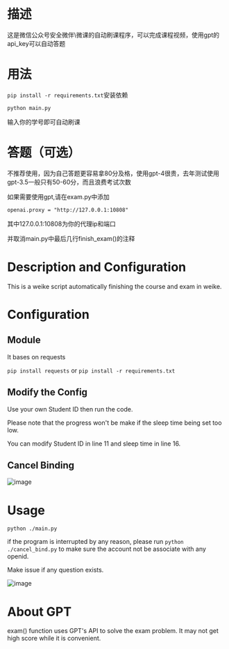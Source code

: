 # 描述
这是微信公众号安全微伴\微课的自动刷课程序，可以完成课程视频，使用gpt的api_key可以自动答题

# 用法
`pip install -r requirements.txt`安装依赖

`python main.py`

输入你的学号即可自动刷课

# 答题（可选）

不推荐使用，因为自己答题更容易拿80分及格，使用gpt-4很贵，去年测试使用gpt-3.5一般只有50-60分，而且浪费考试次数

如果需要使用gpt,请在exam.py中添加

`openai.proxy = "http://127.0.0.1:10808"`

其中127.0.0.1:10808为你的代理ip和端口

并取消main.py中最后几行finish_exam()的注释


# Description and Configuration
This is a weike script automatically finishing the course and exam in weike.
# Configuration
## Module

It bases on requests

```pip install requests```
or
```pip install -r requirements.txt```

## Modify the Config
Use your own Student ID then run the code.

Please note that the progress won't be make if the sleep time being set too low.

You can modify Student ID in line 11 and sleep time in line 16.

## Cancel Binding
![image](https://user-images.githubusercontent.com/77989499/230581033-da1cee09-6691-434f-ac0a-e41de75bb9ad.png)

# Usage

```python ./main.py```

if the program is interrupted by any reason, please run ```python ./cancel_bind.py``` to make sure the account not be associate with any openid.

Make issue if any question exists.

![image](https://user-images.githubusercontent.com/77989499/230560632-97563819-e665-477b-a940-6088981b9e02.png)

# About GPT
exam() function uses GPT's API to solve the exam problem. It may not get high score while it is convenient.
